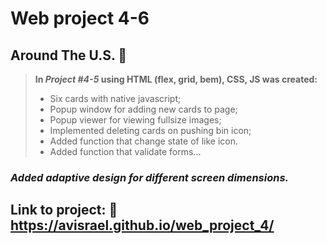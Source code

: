 # **Web project 4-6**
## Around The U.S.  :metal:

> **In *Project #4-5* using HTML (flex, grid, bem), CSS, JS was created:**
>* Six cards with native javascript;
>* Popup window for adding new cards to page;
>* Popup viewer for viewing fullsize images;
>* Implemented deleting cards on pushing bin icon;
>* Added function that change state of like icon.
>* Added function that validate forms...



### *Added adaptive design for different screen dimensions.* 

## Link to project: :rocket: https://avisrael.github.io/web_project_4/ 